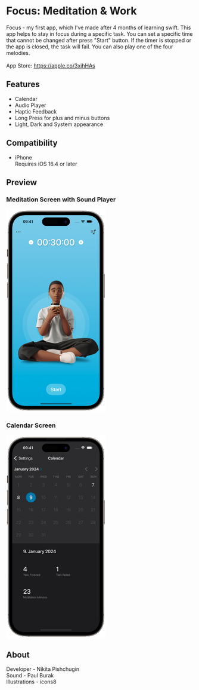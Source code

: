 # Focus: Meditation & Work
Focus - my first app, which I've made after 4 months of learning swift.
This app helps to stay in focus during a specific task. You can set a specific time that cannot be changed after press "Start" button. If the timer is stopped or the app is closed, the task will fail. You can also play one of the four melodies.<br>
<br>App Store: https://apple.co/3xjhHAs

## Features
- Calendar 
- Audio Player
- Haptic Feedback 
- Long Press for plus and minus buttons
- Light, Dark and System appearance 

## Compatibility
- iPhone<br>
Requires iOS 16.4 or later<br>

## Preview
### Meditation Screen with Sound Player
<img src="./ScreenShots/1.png" width=267,8 height=543,2>

### Calendar Screen
<img src="./ScreenShots/2.png" width=267,8 height=543,2>

## About
Developer - Nikita Pishchugin<br>
Sound - Paul Burak<br>
Illustrations - icons8
